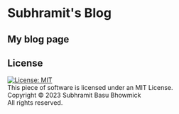 # Subhramit's Blog
## My blog page
## License
[![License: MIT](https://img.shields.io/badge/License-MIT-yellow.svg)](https://opensource.org/licenses/MIT) <br>
This piece of software is licensed under an MIT License. <br>
Copyright © 2023 Subhramit Basu Bhowmick <br>
All rights reserved.
